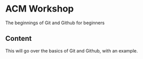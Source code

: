 # ACM Workshop
The beginnings of Git and Github for beginners

## Content
This will go over the basics of Git and Github, with an example.
